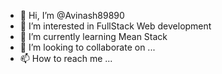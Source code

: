 - 👋 Hi, I’m @Avinash89890
- 👀 I’m interested in FullStack Web development
- 🌱 I’m currently learning Mean Stack
- 💞️ I’m looking to collaborate on ...
- 📫 How to reach me ...

<!---
Avinash89890/Avinash89890 is a ✨ special ✨ repository because its `README.md` (this file) appears on your GitHub profile.
You can click the Preview link to take a look at your changes.
--->
